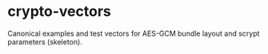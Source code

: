# crypto-vectors

Canonical examples and test vectors for AES-GCM bundle layout and scrypt parameters (skeleton).
